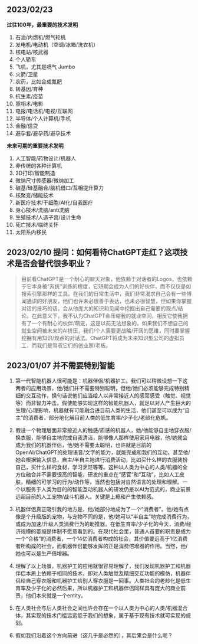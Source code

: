 ## 2023/02/23

**过往100年，最重要的技术发明**

1. 石油/内燃机/燃气轮机
2. 发电机/电动机（空调/冰箱/洗衣机）
3. 核电站/核武器
4. 个人轿车
5. 飞机，尤其是喷气 Jumbo
6. 火箭/卫星
7. 农药，比如合成氮肥
8. 转基因/育种
9. 抗生素/疫苗
10. 照相术/电影
11. 电报/电话机/电视/互联网
12. 半导体/个人计算机/手机
13. 金融/信贷
14. 避孕套/避孕药/避孕技术

**未来可期的重要技术发明**

1. 人工智能/药物设计/机器人
2. 非传统的各种计算机
3. 3D打印/智能制造
4. 微纳尺寸传感器/微纳加工
5. 碳基/硅基融合/脑机借口/互相提升算力
6. 核聚变/储能技术
7. 新医疗技术/干细胞/AI化/自我医疗
8. 身心技术/洗脑/anti洗脑
9. 生殖技术/人造子宫/设计生命
10. 死亡技术/临终关怀
11. 太阳系内移民


## 2023/02/10 提问：如何看待ChatGPT走红？这项技术是否会替代很多职业？

> 目前看ChatGPT是一个耐心的聊天对象，他依赖于对话者的Logos，也依赖于它本身被“系统”训练的程度，它短期会成为人们的好伙伴，而不仅仅是如搜索引擎那样的工具。在我们的日常生活中，我们非常渴求自己会有一些博闻通识的好朋友，他们也许未必很善于表达，也未必很智慧，但如果你掌握对话的技巧的话，会从他庞大的知识和见闻中挖掘出自己需要的观点/结论。在此意义下，我不认为ChatGPT会压缩我的就业空间，相反它使我拥有了一个有耐心的伙伴/萌宠，这是以前无法想象的。如果我们不想自己的就业空间被未来的AI挤压，我们/个人需要更战略/开阔的思维，同时要掌握挖掘有用知识/观点的对话法。ChatGPT将成为未来知识型公司的虚拟员工，而我们是驾驭它们的创业家/老板。

## 2023/01/07 并不需要特别智能

1. 第一代智能机器人很可能是：机器伴侣/机器护工。我们可以稍微设想一下这两者的应用场景，他/她们并不需要特别聪明，但他/她们必须能够完成特别精细的交互动作，换句话说他们应当给人以非常接近人的感官感受（触觉、视觉等）而非智力冲击。假使能够实现这样的智能机器人，就足以对人产生巨大的生理/心理影响，机器就有可能融合进目前人类的生活，他们甚至可以成为“自主”的消费者，部分地化解目前人类的低生育率/少子化/老龄化危机。

2. 假设一个物理层面非常接近人的触感/质感的机器人，她/他能够自主地穿衣服/换衣服，能够自主地完成自我清洁，能够像人那样使用家用电器，他/她就会成为我们的机器伴侣，他/她不需要太聪明，也许就是目前的OpenAI/ChatGPT的处理语音/文字的能力，就能完成和我们的互动，甚至他/她会根据输入信息，自主/半自主地进行消费活动，比如买什么样的衣服装扮自己，买什么样的食材，学习烹饪等等。这种以人类为中心的人类/机器的全方位融合并不需要很高的智能，研发的重点在“感官”和“互动”，比如人工皮肤，精细的可学习的行为/动作等，当然也包括对自然语言的处理和理解。一个以服务于人类为目的的智能互动机器人的研发仍是以AI为范式的，商业前景远超目前的人工宠物/战斗机器人。关键是上瘾和产生依赖感。

3. 机器伴侣真正吸引我的地方是，他/她部分地成为了一个“消费者”。他/她有点像是个升级版的宠物，与宠物不同的是，他/她可以“半自主”地完成消费行为，或成为加速/升级人类消费行为的助推器。在低生育率/少子化的今天，消费/经济规模的萎缩是体制不愿意看到的。在现代社会里，普通人首要的职责是成为一个“合格”的消费者，一个14亿消费者构成的社会，其价值要远高于1亿消费者所构成的社会，而机器伴侣能够发挥的正是消费倍增器的作用。当然，他/她也可以是生产倍增器。

4. 理解了以上场景，机器护工的应用就很容易理解了，我们发现机器护工和机器伴侣本质上依赖于相同的技术，即对人类触觉及精细交互功能的模仿，机器伴侣给自己穿衣服和机器护工给别人穿衣服是一回事。人类社会的老龄化是低生育率及少子化的必然后果，所以机器护工和机器伴侣同样具有庞大的商业前景，他们本来就是一个entity。

5. 在人类社会与后人类社会之间也许会存在一个以人类为中心的人类/机器混合体，其实现的技术门槛远远低于我们的想象，属于基于现有技术就可实现的规划。

6. 假如我们沿着这个方向前进（这几乎是必然的），其后果会是什么呢？
